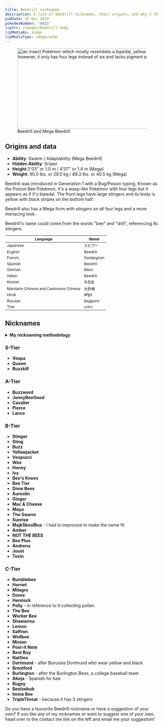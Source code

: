 ```yaml
---
title: Beedrill nicknames
description: A list of Beedrill nicknames, their origins, and why I think they're cool.
pubDate: 25 Dec 2024
pokedexNumber: "0015"
lcpSrc: /images/beedrill.webp
lcpMediaAs: image
lcpMediaType: image/webp
---
```


<figure class="img-center">
	<picture>
		<source srcset="/images/beedrill.webp" type="image/webp">
			<img src="/images/beedrill.jpg" width="500" height="262" alt="an insect Pokémon which mostly resembles a bipedal, yellow wasp; however, it only has four legs instead of six and lacks pigment pits.">
	</picture>
	<figcaption>Beedrill and Mega Beedrill</figcaption>
</figure>

## Origins and data

<div class="room-box">
		<div class="room-box-left">
			<ul>
				<li><strong>Ability</strong>: Swarm / Adaptability (Mega Beedrill)</li>
				<li><strong>Hidden Ability</strong>: Sniper</li>
				<li><strong>Height</strong>:3'03" or 1.0 m / 4'07" or 1.4 m (Mega)</li>
				<li><strong>Weight</strong>: 65.0 lbs. or 29.5 kg / 89.3 lbs. or 40.5 kg (Mega)</li>
			</ul>
			<p>Beedrill was introduced in Generation 1 with a Bug/Poison typing. Known as the Poison Bee Pokémon, it's a wasp-like Pokémon with four legs but it appears as if it's bipedal. The front legs have large stingers and its body is yellow with black stripes on the bottom half.</p>
			<p>Beedrill also has a Mega form with stingers on all four legs and a more menacing look.</p>
			<p>Beedrill's name could come from the words "bee" and "drill", referencing its stingers.</p>
		</div>

<div class="room-box-right">
	<table class="room-table" style="font-size:12px">
	<thead>
		<tr>
			<th>Language</th>
			<th>Name</th>
		</tr>
	</thead>
	<tbody>
		<tr>
			<td>Japanese</td>
			<td><span lang="ja">スピアー</span></td>
		</tr>
		<tr>
			<td>English</td>
			<td>Beedrill</td>
		</tr>
		<tr>
			<td>French</td>
			<td>Dardargnan</td>
		</tr>
		<tr>
			<td>Spanish</td>
			<td>Beedrill</td>
		</tr>
		<tr>
			<td>German</td>
			<td>Bibor</td>
		</tr>
		<tr>
			<td>Italian</td>
			<td>Beedrill</td>
		</tr>
		<tr>
			<td>Korean</td>
			<td><span lang="ko">독침붕</span></td>
		</tr>
		<tr>
			<td>Mandarin Chinese and Cantonese Chinese</td>
			<td>大針蜂</td>
		</tr>
		<tr>
			<td>Hindi</td>
			<td>बीड्रिल</td>
		</tr>
		<tr>
			<td>Russian</td>
			<td>Бидрилл</td>
		</tr>
		<tr>
			<td>Thai</td>
			<td>สเปียร์</td>
		</tr>
	</tbody>
	</table>
	</div>
</div>

## Nicknames
<section class="deets">
	<details>
		<summary><strong>My nicknaming methodology</strong></summary>
		<ul>
			<li>I rank nicknames by lettered tiers: S, A, B, C, and D. S is the best and D is the worst.</li>
			<li>I'll usually list my inspiration for a nickname so you know where they came from.</li>
		</ul>
	</details>
</section>

### S-Tier

* **Vespa**
* **Queen**
* **Buzzkill**

### A-Tier

* **Buzzword**
* **JonnyBeeGood**
* **Cavalier**
* **Pierce**
* **Lance**

### B-Tier

* **Stinger**
* **Sting**
* **Buzz**
* **Yellowjacket**
* **Vespucci**
* **Wax**
* **Honey**
* **Ivy**
* **Bee's Knees**
* **Bee Tier**
* **Drew Bees**
* **Aureolin**
* **Ginger**
* **Mac & Cheese**
* **Maya**
* **The Swarm**
* **Sunrise**
* **MajkSkoolBus** - I had to improvise to make the name fit
* **Amber**
* **NOT THE BEES**
* **Bee Plus**
* **Andrena**
* **Joust**
* **Toxin**

### C-Tier

* **Bumblebee**
* **Hornet**
* **Milagro**
* **Drone**
* **Hemlock**
* **Polly** - in reference to it collecting pollen
* **The Bee**
* **Worker Bee**
* **Shawarma**
* **Lemon**
* **Saffron**
* **Wellbee**
* **Minion**
* **Post-It Note**
* **Best Buy**
* **NatGeo**
* **Dortmund** - after Borussia Dortmund who wear yellow and black
* **Brentford**
* **Burlington** - after the Burlington Bees, a college baseball team
* **Abeja** - Spanish for bee
* **Bugsy**
* **Beelzebub**
* **Imma Bee**
* **TripleThreat** - because it has 3 stingers

Do you have a favourite Beedrill nickname or have a suggestion of your own? If you like any of my nicknames or want to suggest one of your own, head over to the contact me link on the left and email me your suggestion!